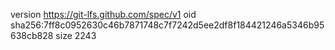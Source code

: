 version https://git-lfs.github.com/spec/v1
oid sha256:7ff8c0952630c46b7871748c7f7242d5ee2df8f184421246a5346b95638cb828
size 2243
